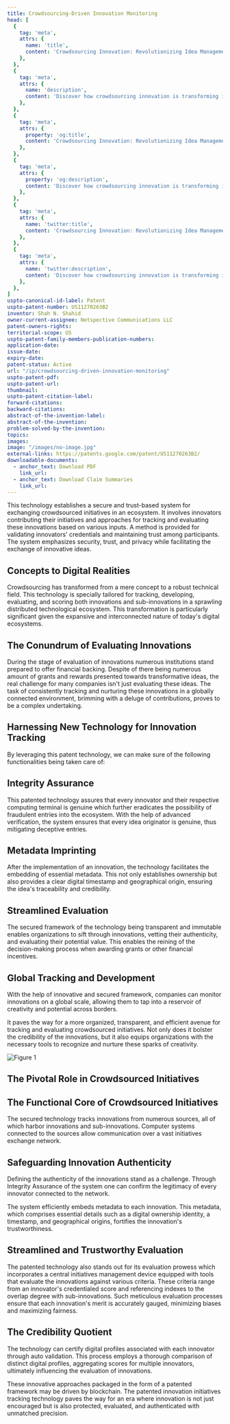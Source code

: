 ```yaml
---
title: Crowdsourcing-Driven Innovation Monitoring
head: [
  {
    tag: 'meta',
    attrs: {
      name: 'title',
      content: 'Crowdsourcing Innovation: Revolutionizing Idea Management | IntellectualFrontiers',
    },
  },
  {
    tag: 'meta',
    attrs: {
      name: 'description',
      content: 'Discover how crowdsourcing innovation is transforming idea management. Explore a blockchain-based ecosystem for secure idea sharing, evaluation, and digital identity validation.' ,
    },
  },
  {
    tag: 'meta',
    attrs: {
      property: 'og:title',
      content: 'Crowdsourcing Innovation: Revolutionizing Idea Management | IntellectualFrontiers',
    },
  },
  {
    tag: 'meta',
    attrs: {
      property: 'og:description',
      content: 'Discover how crowdsourcing innovation is transforming idea management. Explore a blockchain-based ecosystem for secure idea sharing, evaluation, and digital identity validation.',
    },
  },
  {
    tag: 'meta',
    attrs: {
      name: 'twitter:title',
      content: 'Crowdsourcing Innovation: Revolutionizing Idea Management | IntellectualFrontiers',
    },
  },
  {
    tag: 'meta',
    attrs: {
      name: 'twitter:description',
      content: 'Discover how crowdsourcing innovation is transforming idea management. Explore a blockchain-based ecosystem for secure idea sharing, evaluation, and digital identity validation.',
    },
  },
]
uspto-canonical-id-label: Patent
uspto-patent-number: US11270263B2
inventor: Shah N. Shahid
owner-current-assignee: Netspective Communications LLC
patent-owners-rights: 
territorial-scope: US
uspto-patent-family-members-publication-numbers:
application-date: 
issue-date: 
expiry-date: 
patent-status: Active
url: "/ip/crowdsourcing-driven-innovation-monitoring"
uspto-patent-pdf:
uspto-patent-url:
thumbnail: 
uspto-patent-citation-label: 
forward-citations: 
backward-citations:
abstract-of-the-invention-label: 
abstract-of-the-invention: 
problem-solved-by-the-invention:
topics: 
images:
image: "/images/no-image.jpg"
external-links: https://patents.google.com/patent/US11270263B2/
downloadable-documents: 
  - anchor_text: Download PDF
    link_url: 
  - anchor_text: Download Claim Summaries
    link_url: 
---
```


This technology establishes a secure and trust-based system for exchanging crowdsourced initiatives in an ecosystem. It involves innovators contributing their initiatives and approaches for tracking and evaluating these innovations based on various inputs. A method is provided for validating innovators' credentials and maintaining trust among participants. The system emphasizes security, trust, and privacy while facilitating the exchange of innovative ideas.


## Concepts to Digital Realities

Crowdsourcing has transformed from a mere concept to a robust technical field. This technology is specially tailored for tracking, developing, evaluating, and scoring both innovations and sub-innovations in a sprawling distributed technological ecosystem. This transformation is particularly significant given the expansive and interconnected nature of today's digital ecosystems.

## The Conundrum of Evaluating Innovations

During the stage of evaluation of innovations numerous institutions stand prepared to offer financial backing. Despite of there being numerous amount of grants and rewards presented towards transformative ideas, the real challenge for many companies isn't just evaluating these ideas. The task of consistently tracking and nurturing these innovations in a globally connected environment, brimming with a deluge of contributions, proves to be a complex undertaking.

## Harnessing New Technology for Innovation Tracking

By leveraging this patent technology, we can make sure of the following functionalities being taken care of:

## Integrity Assurance

This patented technology assures that every innovator and their respective computing terminal is genuine which further eradicates the possibility of fraudulent entries into the ecosystem. With the help of advanced verification, the system ensures that every idea originator is genuine, thus mitigating deceptive entries.

## Metadata Imprinting

After the implementation of an innovation, the technology facilitates the embedding of essential metadata. This not only establishes ownership but also provides a clear digital timestamp and geographical origin, ensuring the idea's traceability and credibility.

## Streamlined Evaluation

The secured framework of the technology being transparent and immutable enables organizations to sift through innovations, vetting their authenticity, and evaluating their potential value. This enables the reining of the decision-making process when awarding grants or other financial incentives.

## Global Tracking and Development

With the help of innovative and secured framework, companies can monitor innovations on a global scale, allowing them to tap into a reservoir of creativity and potential across borders.

It paves the way for a more organized, transparent, and efficient avenue for tracking and evaluating crowdsourced initiatives. Not only does it bolster the credibility of the innovations, but it also equips organizations with the necessary tools to recognize and nurture these sparks of creativity.

<div class="center-elements"> 

![Figure 1](/images/us11270263b2-image-01.png)

</div>

## The Pivotal Role in Crowdsourced Initiatives

## The Functional Core of Crowdsourced Initiatives

The secured technology tracks innovations from numerous sources, all of which harbor innovations and sub-innovations. Computer systems connected to the sources allow communication over a vast initiatives exchange network.

## Safeguarding Innovation Authenticity

Defining the authenticity of the innovations stand as a challenge. Through Integrity Assurance of the system one can confirm the legitimacy of every innovator connected to the network.

The system efficiently embeds metadata to each innovation. This metadata, which comprises essential details such as a digital ownership identity, a timestamp, and geographical origins, fortifies the innovation's trustworthiness.

## Streamlined and Trustworthy Evaluation

The patented technology also stands out for its evaluation prowess which incorporates a central initiatives management device equipped with tools that evaluate the innovations against various criteria. These criteria range from an innovator's credentialed score and referencing indexes to the overlap degree with sub-innovations. Such meticulous evaluation processes ensure that each innovation's merit is accurately gauged, minimizing biases and maximizing fairness.

## The Credibility Quotient

The technology can certify digital profiles associated with each innovator through auto validation. This process employs a thorough comparison of distinct digital profiles, aggregating scores for multiple innovators, ultimately influencing the evaluation of innovations.

These innovative approaches packaged in the form of a patented framework may be driven by blockchain. The patented innovation initiatives tracking technology paves the way for an era where innovation is not just encouraged but is also protected, evaluated, and authenticated with unmatched precision.
